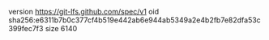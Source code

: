 version https://git-lfs.github.com/spec/v1
oid sha256:e6311b7b0c377cf4b519e442ab6e944ab5349a2e4b2fb7e82dfa53c399fec7f3
size 6140
